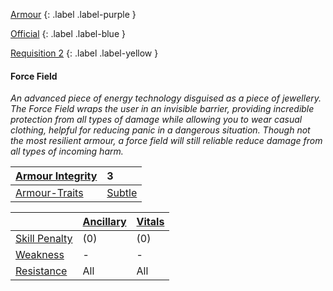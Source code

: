 
[Armour](Game/Armour-List)
{: .label .label-purple }

[Official](Game/Blocks/Official)
{: .label .label-blue }

[Requisition 2](Game/Deployment#Requisition)
{: .label .label-yellow }
#### Force Field
*An advanced piece of energy technology disguised as a piece of jewellery. The Force Field wraps the user in an invisible barrier, providing incredible protection from all types of damage while allowing you to wear casual clothing, helpful for reducing panic in a dangerous situation. Though not the most resilient armour, a force field will still reliable reduce damage from all types of incoming harm.*

| [Armour Integrity](Game/Core/Armour#Armour%20Integrity) | 3 |
| :---- | :---- |
| [Armour-Traits](Game/Core/Armour-Traits) | [Subtle](Game/Core/Armour-Traits#Subtle) |

|                                                            | [Ancillary](Game/Core/Injury#Ancillary) | [Vitals](Game/Core/Injury#Vitals) |
| ---------------------------------------------------------- | --------------------------------------- | --------------------------------- |
| [Skill Penalty](Game/Core/Armour#Skill%20Penalty)          | (0)                                     | (0)                               |
| [Weakness](Game/Core/Armour#Weakness%20and%20Resistance)   | -                                       | -                                 |
| [Resistance](Game/Core/Armour#Weakness%20and%20Resistance) | All                                     | All                                  |

